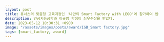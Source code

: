 ```yaml
---
layout: post
title: 퓨너스의 맞춤형 교육과정인 '나만의 Smart Factory with LEGO'에 참가하여 입상
description: 인공지능공학과 이규범 학생이 최우수상을 받았다.
date: 2023-05-12 10:30:31 +0900
image: "/assets/images/posts/award/IGB_Smart factory.jpg"
tags: [smart_factory, award]
---
```




<!-- ![Saltlux-MOU-1]({{site.baseurl}}/assets/images/posts/saltlux/saltlux-mou-1.png) -->

